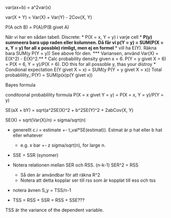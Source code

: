 var(ax+b) = a^2var(x)

var(X + Y) = Var(X) + Var(Y) - 2Cov(X, Y)

P(A och B) = P(A)/P(B givet A)

När vi har en sådan tabell. Discrete:
    * P(X = x, Y = y) i varje cell
    * **P(y) summeera bara upp raden eller kolumnen. Då får vi p(Y = y) = SUM(P(X = x, Y = y) for all x possble) rimligt, men ej en formel**
    * vill ha E(Y). Räkna bara SUM(y P(Y = y)) See above för den. 
    *** Variansen, använd Var(X) = E(X^2) - E(X)^2.**
    * Calc probability density given x = 6. P(Y = y givet X = 6) = P(X = 6, Y = y)/P(X = 6). DO this for all possoble y, thas your distroy
    * Condional expectation E(Y givet X = x) = SUM(y P(Y = y givet X = x))
Total probablility_:P(Y) = SUM(p(x)p(Y givet x))

Bayes formula

conditoonal probablility formula
P(X = x givet Y = y) = P(X = x, Y = y)/P(Y = y)


SE(aX + bY) = sqrt(a^2SE(X)^2 + b^2SE(Y)^2 + 2abCov(X, Y)

SE(X) = sqrt(Var(X)/n) = sigma/sqrt(n)

* generellt c.i = estimate +- t_val*SE(estimat)). Estmat är p hat eller b hat eller whatever
  * e.g. x bar +- z sigma/sqrt(n), for large n.  


* SSE = SSR (synomer)

* Notera relationen mellan SER och RSS. (n-k-1) SER^2 = RSS
  * Så den är användbar för att räkna R^2 
  * Notera att detta kopplar ser till rss som är kopplat till ess och tss
* notera ävnen S_y = TSS/n-1


* TSS = RSS + SSR = RSS + SSE???

TSS är the variance of the dependent variable.



